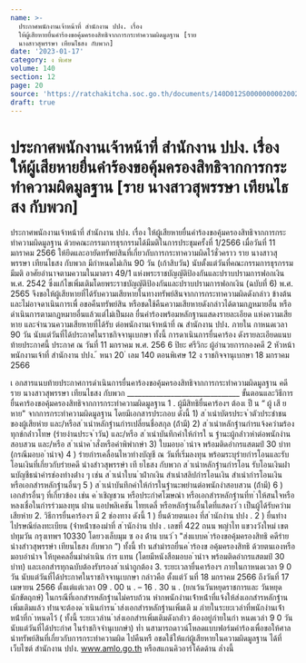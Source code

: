```yaml
---
name: >-
  ประกาศพนักงานเจ้าหน้าที่ สำนักงาน ปปง. เรื่อง
  ให้ผู้เสียหายยื่นคำร้องขอคุ้มครองสิทธิจากการกระทำความผิดมูลฐาน [ราย
  นางสาวสุพรรษา เทียนไธสง กับพวก]
date: '2023-01-17'
category: ง พิเศษ
volume: 140
section: 12
page: 20
source: 'https://ratchakitcha.soc.go.th/documents/140D012S0000000002002.pdf'
draft: true
---
```


# ประกาศพนักงานเจ้าหน้าที่ สำนักงาน ปปง. เรื่อง ให้ผู้เสียหายยื่นคำร้องขอคุ้มครองสิทธิจากการกระทำความผิดมูลฐาน [ราย นางสาวสุพรรษา เทียนไธสง กับพวก]

ประกาศพนักงานเจ้าหน้าที่ สำนักงาน ปปง. เรื่อง ให้ผู้เสียหายยื่นคำร้องขอคุ้มครองสิทธิจากการกระทำความผิดมูลฐาน ด้วยคณะกรรมการธุรกรรมได้มีมติในการประชุมครั้งที่ 1/2566 เมื่อวันที่ 11 มกราคม 2566 ให้ยึดและอายัดทรัพย์สินที่เกี่ยวกับการกระทาความผิดไว้ชั่วคราว ราย นางสาวสุพรรษา เทียนไธสง กับพวก มีกำหนดไม่เกิน 90 วัน (เก้าสิบวัน) นับตั้งแต่วันที่คณะกรรมการธุรกรรมมีมติ อาศัยอำนาจตามความในมาตรา 49/1 แห่งพระราชบัญญัติป้องกันและปราบปรามการฟอกเงิน พ.ศ. 2542 ซึ่งแก้ไขเพิ่มเติมโดยพระราชบัญญัติป้องกันและปราบปรามการฟอกเงิน (ฉบับที่ 6) พ.ศ. 2565 จึงขอให้ผู้เสียหายที่ได้รับความเสียหายในทางทรัพย์สินจากการกระทาความผิดดังกล่าว ข้างต้นและไม่อาจดาเนินการเพื่ อขอคืนทรัพย์สิน หรือชดใช้คืนความเสียหายดังกล่าวได้ตามกฎหมายอื่น หรือดำเนินการตามกฎหมายอื่นแล้วแต่ไม่เป็นผล ยื่นคำร้องพร้อมหลักฐานแสดงรายละเอียด แห่งความเสียหาย และจำนวนความเสียหายที่ได้รับ ต่อพนักงานเจ้าหน้าที่ ณ สำนักงาน ปปง. ภายใน กาหนดเวลา 90 วัน นับแต่วันที่ได้ประกาศในราชกิจจานุเบกษา ทั้งนี้ การดาเนินการยื่นคาร้อง ดังรายละเอียดแนบท้ายประกาศนี้ ประกาศ ณ วันที่ 11 มกราคม พ.ศ. 256 6 ปิยะ ศรีวิกะ ผู้อำนวยการกองคดี 2 หัวหน้าพนักงานเจ้าที่ สำนักงาน ปปง. ้ หนา 20 ่ เลม 140 ตอนพิเศษ 12 ง ราชกิจจานุเบกษา 18 มกราคม 2566

เ อกสารแนบท้ายประกาศการดำเนินการยื่นคาร้องขอคุ้มครองสิทธิจากการกระทำความผิดมูลฐาน คดี ราย นางสาวสุพรรษา เทียนไธสง กับพวก _______________________________ ขั้นตอนและวิธีการยื่นคาร้องขอคุ้มครองสิทธิจากการกระทำความผิดมูลฐาน 1 . ผู้มีสิทธิยื่นคาร้องฯ ต้องเ ป็ น “ ผู้ เสี ย หาย" จากการกระทำความผิดมูลฐาน โดยมีเอกสารประกอบ ดังนี้ 1) ส ําเนําบัตรประจ ําตัวประชําชนของผู้เสียหําย และ/หรือส ําเนําหลักฐํานกํารเปลี่ยนชื่อสกุล (ถ้ํามี) 2) ส ําเนําหลักฐํานกํารแจ้งควํามร้องทุกข์กล่ําวโทษ (รํายงํานประจ ําวัน) และ/หรือ ส ําเนําบันทึกคําให้กํารใ น ฐํานะผู้กล่ําวหําต่อพนักงํานสอบสวน และ/หรือ ส ําเนําค ําสั่งหรือคําพิพํากษํา 3) ใบมอบอ ํานําจ พร้อมติดอํากรแสตมป์ 30 บําท (กรณีมอบอ ํานําจ) 4 ) รํายกํารเคลื่อนไหวทํางบัญชี ณ วันที่เริ่มลงทุน พร้อมระบุรํายกํารโอนและรับโอนเงินที่เกี่ยวกับรํายคดี นํางสําวสุพรรษํา เที ยไธสง กับพวก ส ําเนําหลักฐํานกํารโอน รับโอนเงินผ่ํานบัญชีธนําคํารช่องทํางต่ําง ๆ เช่น ส ําเนําใบน ําฝํากเงิน สําเนําสลิปกํารโอนเงิน สําเนํากํารโอนเงิน หรือเอกสํารหลักฐํานอื่นๆ 5 ) ส ําเนําบันทึกคําให้กํารในฐํานะพยํานต่อพนักงําสอบสวน (ถ้ํามี) 6 ) เอกสํารอื่นๆ ที่เกี่ยวข้อง เช่น ค ําเชิญชวน หรือประกําศโฆษณํา หรือเอกสํารหลักฐํานที่ท ําให้สนใจหรือ หลงเชื่อในกํารร่วมลงทุน ผ่ําน แอปพลิเคชัน ไทยเดลี่ หรือหลักฐํานอื่นใดที่แสดงว่ ํา เป็นผู้ได้รับควํามเสียหําย 2. วิธีการยื่นคาร้องฯ มี 2 ช่องทาง ดังนี้ 1 ) ยื่นด้วยตนเอง ที่ส ํานักงําน ปปง . 2 ) ยื่นทํางไปรษณีย์ลงทะเบียน (จ่ําหน้ําซองมําที่ ส ํานักงําน ปปง . เลขที่ 422 ถนน พญําไท แขวงวังใหม่ เขตปทุมวัน กรุงเทพฯ 10330 โดยวงเล็บมุม ซ อง ด้ําน บนว่ ํา "ส่งแบบค ําร้องขอคุ้มครองสิทธิ คดีรําย นํางสําวสุพรรษํา เทียนไธสง กับพวก ”) ทั้งนี้ ท่ํา นสํามํารถยื่นค ําร้องข อคุ้มครองสิทธิ ด้วยตนเองหรือมอบอํานําจ ให้บุคคลอื่นมําดําเนิน กําร แทน (โดยมีหนังสือมอบอ ํานําจ พร้อมติดอํากรแสตมป์ 30 บําท) และเอกสํารทุกฉบับต้องรับรองส ําเนําถูกต้อง 3. ระยะเวลายื่นคาร้องฯ ภายในกาหนดเวลา 9 0 วัน นับแต่วันที่ได้ประกาศในราชกิจจานุเบกษา กล่าวคือ ตั้งแต่วั นที่ 18 มกราคม 2566 ถึงวันที่ 17 เมษายน 2566 ตั้งแต่แต่เวลา 09 . 00 น . – 16 . 30 น . (ยกเว้นวันหยุดราชการและ วันหยุดนักขัตฤกษ์) ในกรณีที่เอกสํารหลักฐํานไม่ครบถ้วน หํากพนักงํานเจ้ําหน้ําที่แจ้งให้ส่งเอกสํารหลักฐํานเพิ่มเติมแล้ว ท่ํานจะต้องด ําเนินกํารน ําส่งเอกสํารหลักฐํานเพิ่มเติ ม ภํายในระยะเวลําที่พนักงํานเจ้ําหน้ําที่ก ําหนดไว้ ( ทั้งนี้ ระยะเวลําน ําส่งเอกสํารเพิ่มเติมดังกล่ําว ต้องอยู่ภํายในกํา หนดเวลํา 9 0 วัน นับแต่วันที่ได้ประกําศ ในรําชกิจจํานุเบกษํา) ท่ำ นสามารถดาวน์โหลดแบบฟอร์มคำร้องเพื่อขอให้ศาลนำทรัพย์สินที่เกี่ยวกับการกระทำความผิด ไปคืนหรื อชดใช้ให้แก่ผู้เสียหายในความผิดมูลฐาน ได้ที่เว็บไซต์ สำนักงาน ปปง. www.amlo.go.th หรือสแกนคิวอาร์โค้ดด้าน ล่ำงนี้
